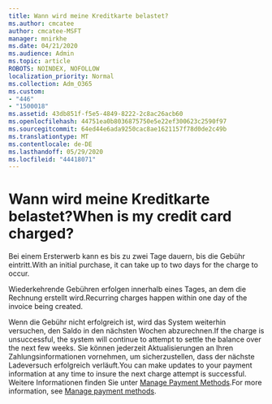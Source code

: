 ```yaml
---
title: Wann wird meine Kreditkarte belastet?
ms.author: cmcatee
author: cmcatee-MSFT
manager: mnirkhe
ms.date: 04/21/2020
ms.audience: Admin
ms.topic: article
ROBOTS: NOINDEX, NOFOLLOW
localization_priority: Normal
ms.collection: Adm_O365
ms.custom:
- "446"
- "1500018"
ms.assetid: 43db851f-f5e5-4849-8222-2c8ac26acb60
ms.openlocfilehash: 44751ea0b8036875750e5e22ef300623c2590f97
ms.sourcegitcommit: 64ed44e6ada9250cac8ae1621157f78d0de2c49b
ms.translationtype: MT
ms.contentlocale: de-DE
ms.lasthandoff: 05/29/2020
ms.locfileid: "44418071"
---
```

# <a name="when-is-my-credit-card-charged"></a><span data-ttu-id="3e295-102">Wann wird meine Kreditkarte belastet?</span><span class="sxs-lookup"><span data-stu-id="3e295-102">When is my credit card charged?</span></span>

<span data-ttu-id="3e295-103">Bei einem Ersterwerb kann es bis zu zwei Tage dauern, bis die Gebühr eintritt.</span><span class="sxs-lookup"><span data-stu-id="3e295-103">With an initial purchase, it can take up to two days for the charge to occur.</span></span>
  
<span data-ttu-id="3e295-104">Wiederkehrende Gebühren erfolgen innerhalb eines Tages, an dem die Rechnung erstellt wird.</span><span class="sxs-lookup"><span data-stu-id="3e295-104">Recurring charges happen within one day of the invoice being created.</span></span>
  
<span data-ttu-id="3e295-105">Wenn die Gebühr nicht erfolgreich ist, wird das System weiterhin versuchen, den Saldo in den nächsten Wochen abzurechnen.</span><span class="sxs-lookup"><span data-stu-id="3e295-105">If the charge is unsuccessful, the system will continue to attempt to settle the balance over the next few weeks.</span></span> <span data-ttu-id="3e295-106">Sie können jederzeit Aktualisierungen an Ihren Zahlungsinformationen vornehmen, um sicherzustellen, dass der nächste Ladeversuch erfolgreich verläuft.</span><span class="sxs-lookup"><span data-stu-id="3e295-106">You can make updates to your payment information at any time to insure the next charge attempt is successful.</span></span> <span data-ttu-id="3e295-107">Weitere Informationen finden Sie unter [Manage Payment Methods](https://docs.microsoft.com/microsoft-365/commerce/billing-and-payments/manage-payment-methods).</span><span class="sxs-lookup"><span data-stu-id="3e295-107">For more information, see [Manage payment methods](https://docs.microsoft.com/microsoft-365/commerce/billing-and-payments/manage-payment-methods).</span></span>